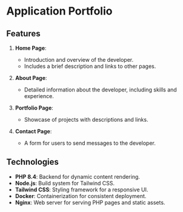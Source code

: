 # Application Portfolio

## Features
1. **Home Page**:
   - Introduction and overview of the developer.
   - Includes a brief description and links to other pages.

2. **About Page**:
   - Detailed information about the developer, including skills and experience.

3. **Portfolio Page**:
   - Showcase of projects with descriptions and links.

4. **Contact Page**:
   - A form for users to send messages to the developer.

## Technologies
- **PHP 8.4**: Backend for dynamic content rendering.
- **Node.js**: Build system for Tailwind CSS.
- **Tailwind CSS**: Styling framework for a responsive UI.
- **Docker**: Containerization for consistent deployment.
- **Nginx**: Web server for serving PHP pages and static assets.